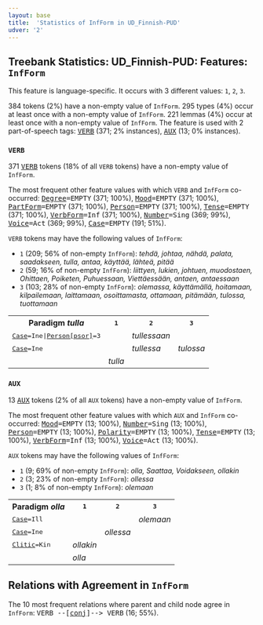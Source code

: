 ```yaml
---
layout: base
title:  'Statistics of InfForm in UD_Finnish-PUD'
udver: '2'
---
```


## Treebank Statistics: UD_Finnish-PUD: Features: `InfForm`

This feature is language-specific.
It occurs with 3 different values: `1`, `2`, `3`.

384 tokens (2%) have a non-empty value of `InfForm`.
295 types (4%) occur at least once with a non-empty value of `InfForm`.
221 lemmas (4%) occur at least once with a non-empty value of `InfForm`.
The feature is used with 2 part-of-speech tags: <tt><a href="fi_pud-pos-VERB.html">VERB</a></tt> (371; 2% instances), <tt><a href="fi_pud-pos-AUX.html">AUX</a></tt> (13; 0% instances).

### `VERB`

371 <tt><a href="fi_pud-pos-VERB.html">VERB</a></tt> tokens (18% of all `VERB` tokens) have a non-empty value of `InfForm`.

The most frequent other feature values with which `VERB` and `InfForm` co-occurred: <tt><a href="fi_pud-feat-Degree.html">Degree</a></tt><tt>=EMPTY</tt> (371; 100%), <tt><a href="fi_pud-feat-Mood.html">Mood</a></tt><tt>=EMPTY</tt> (371; 100%), <tt><a href="fi_pud-feat-PartForm.html">PartForm</a></tt><tt>=EMPTY</tt> (371; 100%), <tt><a href="fi_pud-feat-Person.html">Person</a></tt><tt>=EMPTY</tt> (371; 100%), <tt><a href="fi_pud-feat-Tense.html">Tense</a></tt><tt>=EMPTY</tt> (371; 100%), <tt><a href="fi_pud-feat-VerbForm.html">VerbForm</a></tt><tt>=Inf</tt> (371; 100%), <tt><a href="fi_pud-feat-Number.html">Number</a></tt><tt>=Sing</tt> (369; 99%), <tt><a href="fi_pud-feat-Voice.html">Voice</a></tt><tt>=Act</tt> (369; 99%), <tt><a href="fi_pud-feat-Case.html">Case</a></tt><tt>=EMPTY</tt> (191; 51%).

`VERB` tokens may have the following values of `InfForm`:

* `1` (209; 56% of non-empty `InfForm`): <em>tehdä, johtaa, nähdä, palata, saadakseen, tulla, antaa, käyttää, lähteä, pitää</em>
* `2` (59; 16% of non-empty `InfForm`): <em>liittyen, lukien, johtuen, muodostaen, Ohittaen, Poiketen, Puhuessaan, Viettäessään, antaen, antaessaan</em>
* `3` (103; 28% of non-empty `InfForm`): <em>olemassa, käyttämällä, hoitamaan, kilpailemaan, laittamaan, osoittamasta, ottamaan, pitämään, tulossa, tuottamaan</em>

<table>
  <tr><th>Paradigm <i>tulla</i></th><th><tt>1</tt></th><th><tt>2</tt></th><th><tt>3</tt></th></tr>
  <tr><td><tt><tt><a href="fi_pud-feat-Case.html">Case</a></tt><tt>=Ine</tt>|<tt><a href="fi_pud-feat-Person-psor.html">Person[psor]</a></tt><tt>=3</tt></tt></td><td></td><td><em>tullessaan</em></td><td></td></tr>
  <tr><td><tt><tt><a href="fi_pud-feat-Case.html">Case</a></tt><tt>=Ine</tt></tt></td><td></td><td><em>tullessa</em></td><td><em>tulossa</em></td></tr>
  <tr><td><tt></tt></td><td><em>tulla</em></td><td></td><td></td></tr>
</table>

### `AUX`

13 <tt><a href="fi_pud-pos-AUX.html">AUX</a></tt> tokens (2% of all `AUX` tokens) have a non-empty value of `InfForm`.

The most frequent other feature values with which `AUX` and `InfForm` co-occurred: <tt><a href="fi_pud-feat-Mood.html">Mood</a></tt><tt>=EMPTY</tt> (13; 100%), <tt><a href="fi_pud-feat-Number.html">Number</a></tt><tt>=Sing</tt> (13; 100%), <tt><a href="fi_pud-feat-Person.html">Person</a></tt><tt>=EMPTY</tt> (13; 100%), <tt><a href="fi_pud-feat-Polarity.html">Polarity</a></tt><tt>=EMPTY</tt> (13; 100%), <tt><a href="fi_pud-feat-Tense.html">Tense</a></tt><tt>=EMPTY</tt> (13; 100%), <tt><a href="fi_pud-feat-VerbForm.html">VerbForm</a></tt><tt>=Inf</tt> (13; 100%), <tt><a href="fi_pud-feat-Voice.html">Voice</a></tt><tt>=Act</tt> (13; 100%).

`AUX` tokens may have the following values of `InfForm`:

* `1` (9; 69% of non-empty `InfForm`): <em>olla, Saattaa, Voidakseen, ollakin</em>
* `2` (3; 23% of non-empty `InfForm`): <em>ollessa</em>
* `3` (1; 8% of non-empty `InfForm`): <em>olemaan</em>

<table>
  <tr><th>Paradigm <i>olla</i></th><th><tt>1</tt></th><th><tt>2</tt></th><th><tt>3</tt></th></tr>
  <tr><td><tt><tt><a href="fi_pud-feat-Case.html">Case</a></tt><tt>=Ill</tt></tt></td><td></td><td></td><td><em>olemaan</em></td></tr>
  <tr><td><tt><tt><a href="fi_pud-feat-Case.html">Case</a></tt><tt>=Ine</tt></tt></td><td></td><td><em>ollessa</em></td><td></td></tr>
  <tr><td><tt><tt><a href="fi_pud-feat-Clitic.html">Clitic</a></tt><tt>=Kin</tt></tt></td><td><em>ollakin</em></td><td></td><td></td></tr>
  <tr><td><tt></tt></td><td><em>olla</em></td><td></td><td></td></tr>
</table>

## Relations with Agreement in `InfForm`

The 10 most frequent relations where parent and child node agree in `InfForm`:
<tt>VERB --[<tt><a href="fi_pud-dep-conj.html">conj</a></tt>]--> VERB</tt> (16; 55%).

